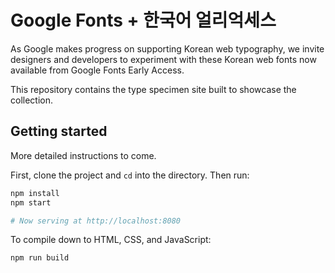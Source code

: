 # Google Fonts + 한국어 얼리억세스

As Google makes progress on supporting Korean web typography, we invite designers and developers to experiment with these Korean web fonts now available from Google Fonts Early Access.

This repository contains the type specimen site built to showcase the collection.

## Getting started

More detailed instructions to come.

First, clone the project and `cd` into the directory. Then run:

```sh
npm install
npm start

# Now serving at http://localhost:8080
```

To compile down to HTML, CSS, and JavaScript:

```sh
npm run build
```